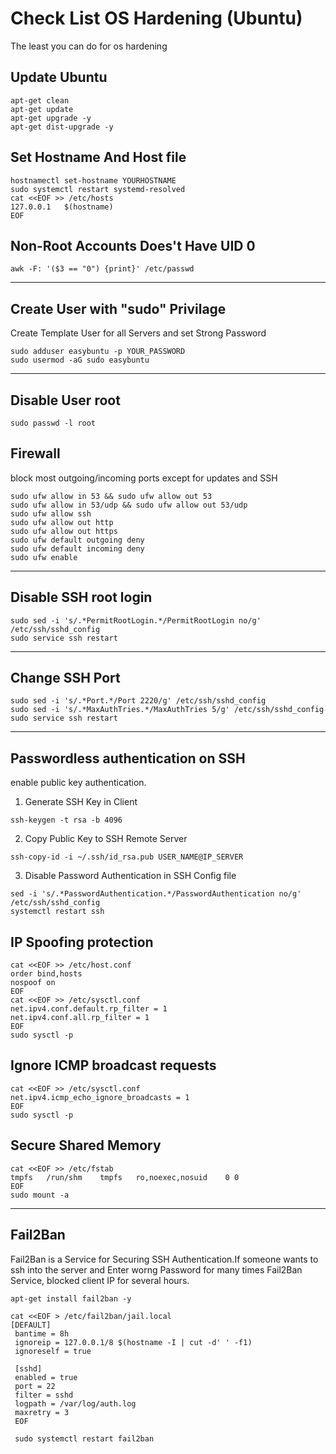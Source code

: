 
# Check List OS Hardening (Ubuntu)
The least you can do for os hardening

## Update Ubuntu

```
apt-get clean
apt-get update
apt-get upgrade -y
apt-get dist-upgrade -y
```
## Set Hostname And Host file
```
hostnamectl set-hostname YOURHOSTNAME
sudo systemctl restart systemd-resolved
cat <<EOF >> /etc/hosts
127.0.0.1   $(hostname)
EOF
```
## Non-Root Accounts Does't Have UID 0

```
awk -F: '($3 == "0") {print}' /etc/passwd
```
---
 ## Create User with "sudo" Privilage

Create Template User for all Servers and set Strong Password

```
sudo adduser easybuntu -p YOUR_PASSWORD
sudo usermod -aG sudo easybuntu
```
---
 ## Disable User root
 ```
sudo passwd -l root
 ```
 
## Firewall
block most outgoing/incoming ports except for updates and SSH 

```
sudo ufw allow in 53 && sudo ufw allow out 53
sudo ufw allow in 53/udp && sudo ufw allow out 53/udp
sudo ufw allow ssh
sudo ufw allow out http
sudo ufw allow out https
sudo ufw default outgoing deny
sudo ufw default incoming deny
sudo ufw enable
```

---
 ## Disable SSH root login 

```
sudo sed -i 's/.*PermitRootLogin.*/PermitRootLogin no/g' /etc/ssh/sshd_config
sudo service ssh restart
```
---
 ## Change SSH Port

```
sudo sed -i 's/.*Port.*/Port 2220/g' /etc/ssh/sshd_config
sudo sed -i 's/.*MaxAuthTries.*/MaxAuthTries 5/g' /etc/ssh/sshd_config
sudo service ssh restart
```
---
 ## Passwordless authentication on SSH

enable public key authentication.

1. Generate SSH Key in Client

```
ssh-keygen -t rsa -b 4096
```
2. Copy Public Key to SSH Remote Server 

```
ssh-copy-id -i ~/.ssh/id_rsa.pub USER_NAME@IP_SERVER
```
3. Disable Password Authentication in SSH Config file

```
sed -i 's/.*PasswordAuthentication.*/PasswordAuthentication no/g' /etc/ssh/sshd_config
systemctl restart ssh
```

## IP Spoofing protection
```
cat <<EOF >> /etc/host.conf
order bind,hosts
nospoof on
EOF
cat <<EOF >> /etc/sysctl.conf
net.ipv4.conf.default.rp_filter = 1
net.ipv4.conf.all.rp_filter = 1
EOF
sudo sysctl -p
```
## Ignore ICMP broadcast requests
```
cat <<EOF >> /etc/sysctl.conf
net.ipv4.icmp_echo_ignore_broadcasts = 1
EOF
sudo sysctl -p
```
## Secure Shared Memory
```
cat <<EOF >> /etc/fstab
tmpfs	/run/shm	tmpfs	ro,noexec,nosuid	0 0
EOF
sudo mount -a
```
---
 ## Fail2Ban
Fail2Ban is a Service for Securing SSH Authentication.If someone wants to ssh into the server and Enter worng Password for many times Fail2Ban Service, blocked client IP for several hours.
```
apt-get install fail2ban -y

cat <<EOF > /etc/fail2ban/jail.local
[DEFAULT]
 bantime = 8h
 ignoreip = 127.0.0.1/8 $(hostname -I | cut -d' ' -f1)
 ignoreself = true

 [sshd]
 enabled = true
 port = 22
 filter = sshd
 logpath = /var/log/auth.log
 maxretry = 3
 EOF
 
 sudo systemctl restart fail2ban
```
